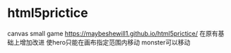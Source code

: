 # html5prictice
canvas small game
 https://maybeshewill1.github.io/html5prictice/
 在原有基础上增加改进
使hero只能在画布指定范围内移动
monster可以移动
